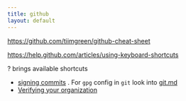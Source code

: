 ```yaml
---
title: github
layout: default
---
```



https://github.com/tiimgreen/github-cheat-sheet

https://help.github.com/articles/using-keyboard-shortcuts

? brings available shortcuts

 * [signing commits](https://docs.github.com/en/free-pro-team@latest/github/authenticating-to-github/signing-commits) . For `gpg` config in `git` look into [git.md](git.md#Signing-Your-Work)  
 * [Verifying your organization](https://docs.github.com/en/free-pro-team@latest/github/setting-up-and-managing-organizations-and-teams/verifying-your-organizations-domain)   

